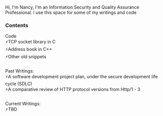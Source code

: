 Hi, I'm Nancy, 
I'm an Information Security and Quality Assurance Professional.
I use this space for some of my writings and code

### Contents
Code</br>
⚡TCP socket library in C </br>
⚡Address book in C++</br>
⚡Other old snippets

###
Past Writings: </br>
⚡A software development project plan, under the secure development life cycle (SDLC)</br>
⚡A comparative review of HTTP protocol versions from Http/1 - 3

###
Current Writings:</br>
⚡TBD


<!--
**nmogire/nmogire** is a ✨ _special_ ✨ repository because its `README.md` (this file) appears on your GitHub profile.

Here are some ideas to get you started:

- 🔭 I’m currently working on ...
- 🌱 I’m currently learning ...
- 👯 I’m looking to collaborate on ...
- 🤔 I’m looking for help with ...
- 💬 Ask me about ...
- 📫 How to reach me: ...
- 😄 Pronouns: ...
- ⚡ Fun fact: ...
-->
